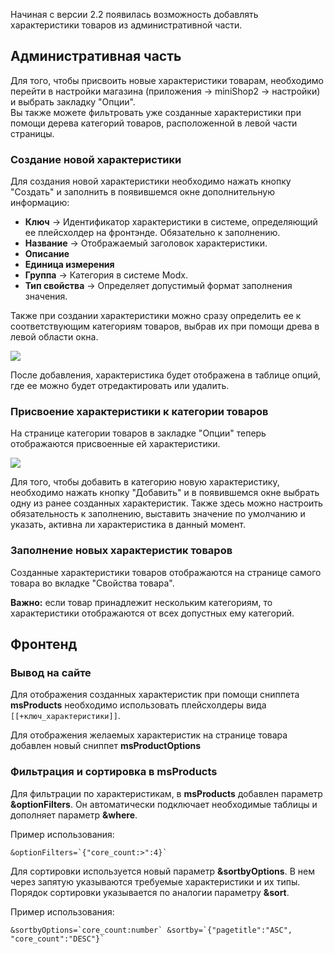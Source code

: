 Начиная с версии 2.2 появилась возможность добавлять характеристики товаров из административной части.

## Административная часть
Для того, чтобы присвоить новые характеристики товарам, необходимо перейти в настройки магазина (приложения → miniShop2 → настройки) и выбрать закладку "Опции".  
Вы также можете фильтровать уже созданные характеристики при помощи дерева категорий товаров, расположенной в левой части страницы.

### Создание новой характеристики
Для создания новой характеристики необходимо нажать кнопку "Создать" и заполнить в появившемся окне дополнительную информацию:
* **Ключ** &rarr; Идентификатор характеристики в системе, определяющий ее плейсхолдер на фронтэнде. Обязательно к заполнению.
* **Название** &rarr; Отображаемый заголовок характеристики.
* **Описание**
* **Единица измерения**
* **Группа** &rarr; Категория в системе Modx.
* **Тип свойства** &rarr; Определяет допустимый формат заполнения значения.

Также при создании характеристики можно сразу определить ее к соответствующим категориям товаров, выбрав их при помощи древа в левой области окна.

[![](https://file.modx.pro/files/c/7/9/c79c9a4bc61188da5f046362259f6996s.jpg)](https://file.modx.pro/files/c/7/9/c79c9a4bc61188da5f046362259f6996.jpg)

После добавления, характеристика будет отображена в таблице опций, где ее можно будет отредактировать или удалить.

### Присвоение характеристики к категории товаров
На странице категории товаров в закладке "Опции" теперь отображаются присвоенные ей характеристики.

[![](https://file.modx.pro/files/3/1/c/31c06e8cd0158d11b3f203ed29d6b9a5s.jpg)](https://file.modx.pro/files/3/1/c/31c06e8cd0158d11b3f203ed29d6b9a5.jpg)

Для того, чтобы добавить в категорию новую характеристику, необходимо нажать кнопку "Добавить" и в появившемся окне выбрать одну из ранее созданных характеристик. 
Также здесь можно настроить обязательность к заполнению, выставить значение по умолчанию и указать, активна ли характеристика в данный момент.

### Заполнение новых характеристик товаров
Созданные характеристики товаров отображаются на странице самого товара во вкладке "Свойства товара".

**Важно:** если товар принадлежит нескольким категориям, то характеристики отображаются от всех допустных ему категорий.

## Фронтенд

### Вывод на сайте
Для отображения созданных характеристик при помощи сниппета **msProducts** необходимо использовать плейсхолдеры вида `[[+ключ_характеристики]]`.

Для отображения желаемых характеристик на странице товара добавлен новый сниппет **msProductOptions**

### Фильтрация и сортировка в msProducts
Для фильтрации по характеристикам, в **msProducts** добавлен параметр **&optionFilters**. Он автоматически подключает необходимые таблицы и дополняет параметр **&where**.  
  
  
Пример использования:
```
&optionFilters=`{"core_count:>":4}`
```

  
Для сортировки используется новый параметр **&sortbyOptions**. В нем через запятую указываются требуемые характеристики и их типы. Порядок сортировки указывается по аналогии параметру **&sort**. 
  
  
Пример использования:
```
&sortbyOptions=`core_count:number` &sortby=`{"pagetitle":"ASC", "core_count":"DESC"}`
```

  
